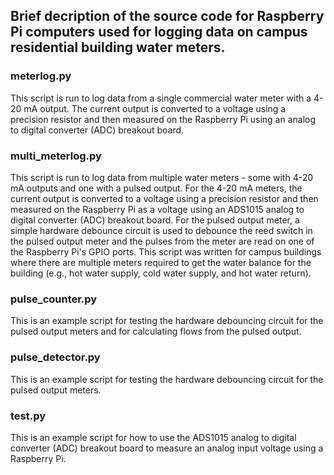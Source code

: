 ## Brief decription of the source code for Raspberry Pi computers used for logging data on campus residential building water meters.

### meterlog.py

This script is run to log data from a single commercial water meter with a 4-20 mA output. The current output is converted to a voltage using a precision resistor and then measured on the Raspberry Pi using an analog to digital converter (ADC) breakout board.

### multi_meterlog.py

This script is run to log data from multiple water meters - some with 4-20 mA outputs and one with a pulsed output. For the 4-20 mA meters, the current output is converted to a voltage using a precision resistor and then measured on the Raspberry Pi as a voltage using an ADS1015 analog to digital converter (ADC) breakout board. For the pulsed output meter, a simple hardware debounce circuit is used to debounce the reed switch in the pulsed output meter and the pulses from the meter are read on one of the Raspberry Pi's GPIO ports. This script was written for campus buildings where there are multiple meters required to get the water balance for the building (e.g., hot water supply, cold water supply, and hot water return).

### pulse_counter.py

This is an example script for testing the hardware debouncing circuit for the pulsed output meters and for calculating flows from the pulsed output.

### pulse_detector.py

This is an example script for testing the hardware debouncing circuit for the pulsed output meters.

### test.py

This is an example script for how to use the ADS1015 analog to digital converter (ADC) breakout board to measure an analog input voltage using a Raspberry Pi.


